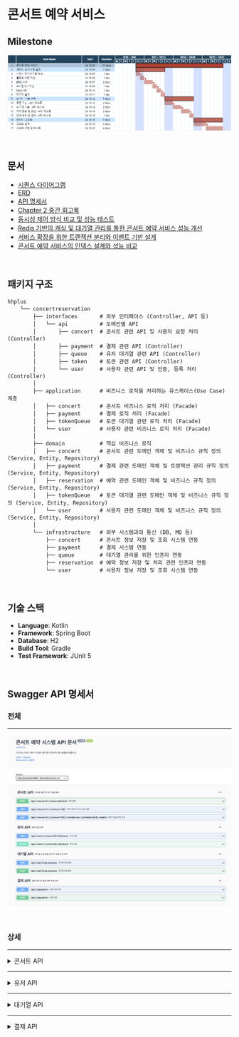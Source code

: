# 콘서트 예약 서비스

## Milestone
![hhplus-gantt.drawio.png](src/main/resources/images/hhplus-gantt.drawio.png)

<br/>

## 문서

- [시퀀스 다이어그램](docs/sequence_diagram.md)
- [ERD](docs/erd.md)
- [API 명세서](docs/api_specification.md)
- [Chapter 2 중간 회고록](https://eastshine12.tistory.com/67)
- [동시성 제어 방식 비교 및 성능 테스트](https://eastshine12.tistory.com/68)
- [Redis 기반의 캐싱 및 대기열 관리를 통한 콘서트 예약 서비스 성능 개선](https://eastshine12.tistory.com/69)
- [서비스 확장을 위한 트랜잭션 분리와 이벤트 기반 설계](https://eastshine12.tistory.com/71)
- [콘서트 예약 서비스의 인덱스 설계와 성능 비교](https://eastshine12.tistory.com/70)

<br/>

## 패키지 구조

```
hhplus
    └── concertreservation
        ├── interfaces       # 외부 인터페이스 (Controller, API 등)
        │   └── api          # 도메인별 API
        │       ├── concert  # 콘서트 관련 API 및 사용자 요청 처리 (Controller)
        │       ├── payment  # 결제 관련 API (Controller)
        │       ├── queue    # 유저 대기열 관련 API (Controller)
        │       ├── token    # 토큰 관련 API (Controller)
        │       └── user     # 사용자 관련 API 및 인증, 등록 처리 (Controller)
        │   
        ├── application      # 비즈니스 로직을 처리하는 유스케이스(Use Case) 계층
        │   ├── concert      # 콘서트 비즈니스 로직 처리 (Facade)
        │   ├── payment      # 결제 로직 처리 (Facade)               
        │   ├── tokenQueue   # 토큰 대기열 관련 로직 처리 (Facade)
        │   └── user         # 사용자 관련 비즈니스 로직 처리 (Facade)
        │   
        ├── domain           # 핵심 비즈니스 로직
        │   ├── concert      # 콘서트 관련 도메인 객체 및 비즈니스 규칙 정의 (Service, Entity, Repository)
        │   ├── payment      # 결제 관련 도메인 객체 및 트랜잭션 관리 규칙 정의 (Service, Entity, Repository)
        │   ├── reservation  # 예약 관련 도메인 객체 및 비즈니스 규칙 정의 (Service, Entity, Repository)
        │   ├── tokenQueue   # 토큰 대기열 관련 도메인 객체 및 비즈니스 규칙 정의 (Service, Entity, Repository)
        │   └── user         # 사용자 관련 도메인 객체 및 비즈니스 규칙 정의 (Service, Entity, Repository)
        │   
        └── infrastructure   # 외부 시스템과의 통신 (DB, MQ 등)
            ├── concert      # 콘서트 정보 저장 및 조회 시스템 연동
            ├── payment      # 결제 시스템 연동
            ├── queue        # 대기열 관리를 위한 인프라 연동
            ├── reservation  # 예약 정보 저장 및 처리 관련 인프라 연동
            └── user         # 사용자 정보 저장 및 조회 시스템 연동

```

<br/>

## 기술 스택

- **Language**: Kotlin
- **Framework**: Spring Boot
- **Database**: H2
- **Build Tool**: Gradle
- **Test Framework**: JUnit 5

<br/>

## Swagger API 명세서

### 전체

---

![swagger-full.png](src/main/resources/images/swagger/swagger-full.png)

<br/>

### 상세

---

<details>
<summary>콘서트 API</summary>

![swagger-concert-1.png](src/main/resources/images/swagger/swagger-concert-1.png)
![swagger-concert-2.png](src/main/resources/images/swagger/swagger-concert-2.png)
![swagger-concert-3.png](src/main/resources/images/swagger/swagger-concert-3.png)
![swagger-concert-4.png](src/main/resources/images/swagger/swagger-concert-4.png)
![swagger-concert-5.png](src/main/resources/images/swagger/swagger-concert-5.png)
![swagger-concert-6.png](src/main/resources/images/swagger/swagger-concert-6.png)

</details>

---

<details>
<summary>유저 API</summary>

![swagger-user-1.png](src/main/resources/images/swagger/swagger-user-1.png)
![swagger-user-2.png](src/main/resources/images/swagger/swagger-user-2.png)
![swagger-user-3.png](src/main/resources/images/swagger/swagger-user-3.png)
![swagger-user-4.png](src/main/resources/images/swagger/swagger-user-4.png)

</details>

---

<details>
<summary>대기열 API</summary>

![swagger-queue-1.png](src/main/resources/images/swagger/swagger-queue-1.png)
![swagger-queue-2.png](src/main/resources/images/swagger/swagger-queue-2.png)
![swagger-queue-3.png](src/main/resources/images/swagger/swagger-queue-3.png)
![swagger-queue-4.png](src/main/resources/images/swagger/swagger-queue-4.png)

</details>

---

<details>
<summary>결제 API</summary>

![swagger-payment-1.png](src/main/resources/images/swagger/swagger-payment-1.png)
![swagger-payment-2.png](src/main/resources/images/swagger/swagger-payment-2.png)
![swagger-payment-3.png](src/main/resources/images/swagger/swagger-payment-3.png)
![swagger-payment-4.png](src/main/resources/images/swagger/swagger-payment-4.png)

</details>


<br/><br/>